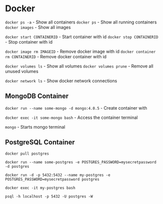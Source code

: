 # Docker

`docker ps -a` - Show all containers
`docker ps` - Show all running containers
`docker images` - Show all images

`docker start CONTAINERID` - Start container with id
`docker stop CONTAINERID` - Stop container with id

`docker image rm IMAGEID`  - Remove docker image with id
`docker container rm CONTAINERID` - Remove docker container with id

`docker volumes ls` - Show all volumes
`docker volumes prune` - Remove all unused volumes

`docker network ls` - Show docker network connections

## MongoDB Container

`docker run --name some-mongo -d mongo:4.0.5` - Create container with 

`docker exec -it some-mongo bash` - Access the container terminal

`mongo` - Starts mongo terminal

## PostgreSQL Container

`docker pull postgres`

`docker run --name some-postgres -e POSTGRES_PASSWORD=mysecretpassword -d postgres`

`docker run -d -p 5432:5432 --name my-postgres -e POSTGRES_PASSWORD=mysecretpassword postgres`

`docker exec -it my-postgres bash`

`psql -h localhost -p 5432 -U postgres -W`
